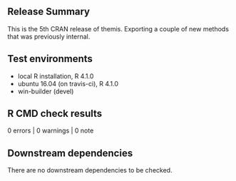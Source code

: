 ## Release Summary

This is the 5th CRAN release of themis. Exporting a couple of new methods that was previously internal. 

## Test environments
* local R installation, R 4.1.0
* ubuntu 16.04 (on travis-ci), R 4.1.0
* win-builder (devel)

## R CMD check results

0 errors | 0 warnings | 0 note

## Downstream dependencies

There are no downstream dependencies to be checked.
